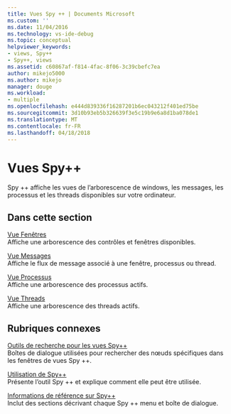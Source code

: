 ```yaml
---
title: Vues Spy ++ | Documents Microsoft
ms.custom: ''
ms.date: 11/04/2016
ms.technology: vs-ide-debug
ms.topic: conceptual
helpviewer_keywords:
- views, Spy++
- Spy++, views
ms.assetid: c60867af-f814-4fac-8f06-3c39cbefc7ea
author: mikejo5000
ms.author: mikejo
manager: douge
ms.workload:
- multiple
ms.openlocfilehash: e444d839336f16287201b6ec043212f401ed75be
ms.sourcegitcommit: 3d10b93eb5b326639f3e5c19b9e6a8d1ba078de1
ms.translationtype: MT
ms.contentlocale: fr-FR
ms.lasthandoff: 04/18/2018
---
```

# <a name="spy-views"></a>Vues Spy++
Spy ++ affiche les vues de l’arborescence de windows, les messages, les processus et les threads disponibles sur votre ordinateur.  
  
## <a name="in-this-section"></a>Dans cette section  
 [Vue Fenêtres](../debugger/windows-view.md)  
 Affiche une arborescence des contrôles et fenêtres disponibles.  
  
 [Vue Messages](../debugger/messages-view.md)  
 Affiche le flux de message associé à une fenêtre, processus ou thread.  
  
 [Vue Processus](../debugger/processes-view.md)  
 Affiche une arborescence des processus actifs.  
  
 [Vue Threads](../debugger/threads-view.md)  
 Affiche une arborescence des threads actifs.  
  
## <a name="related-sections"></a>Rubriques connexes  
 [Outils de recherche pour les vues Spy++](../debugger/search-tools-for-spy-increment-views.md)  
 Boîtes de dialogue utilisées pour rechercher des nœuds spécifiques dans les fenêtres de vues Spy ++.  
  
 [Utilisation de Spy++](../debugger/using-spy-increment.md)  
 Présente l’outil Spy ++ et explique comment elle peut être utilisée.  
  
 [Informations de référence sur Spy++](../debugger/spy-increment-reference.md)  
 Inclut des sections décrivant chaque Spy ++ menu et boîte de dialogue.